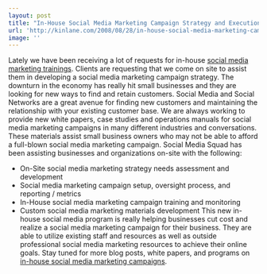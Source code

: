 ```yaml
---
layout: post
title: "In-House Social Media Marketing Campaign Strategy and Execution"
url: 'http://kinlane.com/2008/08/28/in-house-social-media-marketing-campaign-strategy-and-execution/'
image: ''
---
```


Lately we have been receiving a lot of requests for in-house [social media marketing trainings][1]. Clients are requesting that we come on site to assist them in developing a social media marketing campaign strategy. The downturn in the economy has really hit small businesses and they are looking for new ways to find and retain customers. Social Media and Social Networks are a great avenue for finding new customers and maintaining the relationship with your existing customer base. We are always working to provide new white papers, case studies and operations manuals for social media marketing campaigns in many different industries and conversations. These materials assist small business owners who may not be able to afford a full-blown social media marketing campaign. Social Media Squad has been assisting businesses and organizations on-site with the following:

  * On-Site social media marketing strategy needs assessment and development
  * Social media marketing campaign setup, oversight process, and reporting / metrics
  * In-House social media marketing campaign training and monitoring
  * Custom social media marketing materials development
This new in-house social media program is really helping businesses cut cost and realize a social media marketing campaign for their business. They are able to utilize existing staff and resources as well as outside professional social media marketing resources to achieve their online goals. Stay tuned for more blog posts, white papers, and programs on [in-house social media marketing campaigns][2].

   [1]: http://www.socialmediasquad.com/services/index.html
   [2]: http://www.socialmediasquad.com/
